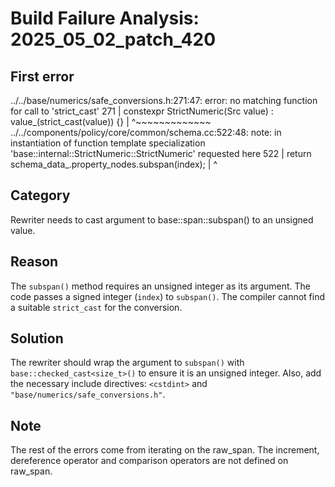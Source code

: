 # Build Failure Analysis: 2025_05_02_patch_420

## First error

../../base/numerics/safe_conversions.h:271:47: error: no matching function for call to 'strict_cast'
  271 |   constexpr StrictNumeric(Src value) : value_(strict_cast<T>(value)) {}
      |                                               ^~~~~~~~~~~~~~
../../components/policy/core/common/schema.cc:522:48: note: in instantiation of function template specialization 'base::internal::StrictNumeric<unsigned long>::StrictNumeric<int>' requested here
  522 |     return schema_data_.property_nodes.subspan(index);
      |                                                ^

## Category
Rewriter needs to cast argument to base::span::subspan() to an unsigned value.

## Reason
The `subspan()` method requires an unsigned integer as its argument. The code passes a signed integer (`index`) to `subspan()`. The compiler cannot find a suitable `strict_cast` for the conversion.

## Solution
The rewriter should wrap the argument to `subspan()` with `base::checked_cast<size_t>()` to ensure it is an unsigned integer. Also, add the necessary include directives: `<cstdint>` and `"base/numerics/safe_conversions.h"`.

## Note
The rest of the errors come from iterating on the raw_span. The increment, dereference operator and comparison operators are not defined on raw_span.